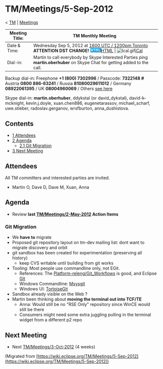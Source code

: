 

TM/Meetings/5-Sep-2012
======================

< [TM](./TM "TM")‎ | [Meetings](./Meetings "TM/Meetings")

| Meeting Title: | **TM Monthly Meeting** |
| --- | --- |
| Date & Time: | Wednesday Sep 5, 2012 at [1600 UTC / 1200pm Toronto](http://www.timeanddate.com/worldclock/fixedtime.html?month=9&day=5&year=2012&hour=16&min=00&sec=0&p1=0) **ATTENTION DST CHANGE!**   ![Html.gif](./images/Html.gif)[HTML](http://www.google.com/calendar/embed?src=vn70im36r00qeusu8nme50cils@group.calendar.google.com&ctz=Canada/Toronto) \| ![Ical.gif](./Ical.gif)[iCal](http://www.google.com/calendar/ical/vn70im36r00qeusu8nme50cils@group.calendar.google.com/public/basic.ics) |
| Dial-in: | Martin to call everybody by Skype   Interested Parties ping **martin.oberhuber** on Skype Chat for getting added to the call. |

Backup dial-in: Freephone **+1 (800) 7302996** / Passcode: **7322148 #**  
Austria **0800 886-63241** / Russia **81080029611012** / Germany **08922061395** / UK **08004960069** / Others [see here](https://conf.cfer.com/?comp_id=18374&sp_id=154&ac=7322148&an=080088663241%20&login=true&startview=gos)

Skype dial-in: **martin.oberhuber**, ddykstal (or david\_dykstal), david-k-mcknight, kevin.j.doyle, xuan.chen886, eugenetarassov, michael\_scharf, uwe.stieber, radoslav.gerganov, wrsfburton, anna_dushistova.  

Contents
--------

*   [1 Attendees](#Attendees)
*   [2 Agenda](#Agenda)
    *   [2.1 Git Migration](#Git-Migration)
*   [3 Next Meeting](#Next-Meeting)

Attendees
---------

All TM committers and interested parties are invited.

*   Martin O, Dave D, Dave M, Xuan, Anna

  

Agenda
------

*   Review **last [TM/Meetings/2-May-2012](./2-May-2012 "TM/Meetings/2-May-2012") Action Items**

### Git Migration

*   We **have to** migrate
*   Proposed git repository layout on tm-dev mailing list: dont want to migrate discovery and orbit
*   git sandbox has been created for experimentation (preserving all history)
    *   keep CVS writable until building from git works
*   Tooling: Most people use commandline only, not EGit.
    *   References: The [Platform-releng/Git_Workflows](https://wiki.eclipse.org/Platform-releng/Git_Workflows "Platform-releng/Git Workflows") is good, and Eclipse [Git](https://wiki.eclipse.org/Git "Git")
    *   Windows Commandline: [Msysgit](http://code.google.com/p/msysgit/downloads/list?can=2&q=%22Full+installer+for+official+Git+for+Windows%22)
    *   Windows UI: [TortoiseGit](http://code.google.com/p/tortoisegit/)
*   Sandbox already visible on the Web ?
*   Martin been thinking about **moving the terminal out into TCF/TE**
    *   Anna: Would still be no "RSE Only" repository since WinCE would still be there
    *   Consumers might need some extra juggling pulling in the terminal widget from a different p2 repo

  

Next Meeting
------------

*   Next [TM/Meetings/3-Oct-2012](./3-Oct-2012 "TM/Meetings/3-Oct-2012") (4 weeks)


(Migrated from [https://wiki.eclipse.org/TM/Meetings/5-Sep-2012](https://wiki.eclipse.org/TM/Meetings/5-Sep-2012))